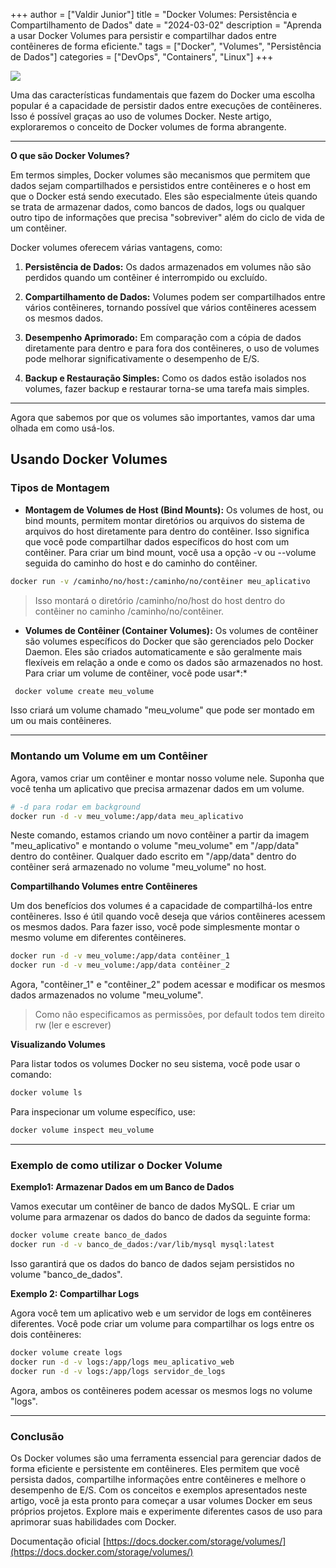 +++
author = ["Valdir Junior"]
title = "Docker Volumes: Persistência e Compartilhamento de Dados"
date = "2024-03-02"
description = "Aprenda a usar Docker Volumes para persistir e compartilhar dados entre contêineres de forma eficiente."
tags = ["Docker", "Volumes", "Persistência de Dados"]
categories = ["DevOps", "Containers", "Linux"]
+++

![](https://media.licdn.com/dms/image/v2/D4E12AQEerXYc8JGnFA/article-cover_image-shrink_720_1280/article-cover_image-shrink_720_1280/0/1694435515394?e=1758758400&v=beta&t=UxGuBTGGWEnDDex9-bjyIXHAQMHQx4tLUMqzjdeY4Us)

Uma das características fundamentais que fazem do Docker uma escolha popular é a capacidade de
persistir dados entre execuções de contêineres. Isso é possível graças ao uso de volumes Docker.
Neste artigo, exploraremos o conceito de Docker volumes de forma abrangente.

---

**O que são Docker Volumes?**

Em termos simples, Docker volumes são mecanismos que permitem que dados sejam compartilhados e
persistidos entre contêineres e o host em que o Docker está sendo executado. Eles são especialmente
úteis quando se trata de armazenar dados, como bancos de dados, logs ou qualquer outro tipo de
informações que precisa "sobreviver" além do ciclo de vida de um contêiner.

Docker volumes oferecem várias vantagens, como:

1. **Persistência de Dados:** Os dados armazenados em volumes não são perdidos quando um contêiner é
   interrompido ou excluído.

2. **Compartilhamento de Dados:** Volumes podem ser compartilhados entre vários contêineres,
   tornando possível que vários contêineres acessem os mesmos dados.

3. **Desempenho Aprimorado:** Em comparação com a cópia de dados diretamente para dentro e para fora
   dos contêineres, o uso de volumes pode melhorar significativamente o desempenho de E/S.

4. **Backup e Restauração Simples:** Como os dados estão isolados nos volumes, fazer backup e
   restaurar torna-se uma tarefa mais simples.

---

Agora que sabemos por que os volumes são importantes, vamos dar uma olhada em como usá-los.

## Usando Docker Volumes

### Tipos de Montagem

- **Montagem de Volumes de Host (Bind Mounts):** Os volumes de host, ou bind mounts, permitem montar
  diretórios ou arquivos do sistema de arquivos do host diretamente para dentro do contêiner. Isso
  significa que você pode compartilhar dados específicos do host com um contêiner. Para criar um
  bind mount, você usa a opção -v ou --volume seguida do caminho do host e do caminho do contêiner.

```zsh
docker run -v /caminho/no/host:/caminho/no/contêiner meu_aplicativo
```

> Isso montará o diretório /caminho/no/host do host dentro do contêiner no caminho
> /caminho/no/contêiner.

- **Volumes de Contêiner (Container Volumes):** Os volumes de contêiner são volumes específicos do
  Docker que são gerenciados pelo Docker Daemon. Eles são criados automaticamente e são geralmente
  mais flexíveis em relação a onde e como os dados são armazenados no host. Para criar um volume de
  contêiner, você pode usar*:*

```zsh
 docker volume create meu_volume
```

Isso criará um volume chamado "meu_volume" que pode ser montado em um ou mais contêineres.

---

### Montando um Volume em um Contêiner

Agora, vamos criar um contêiner e montar nosso volume nele. Suponha que você tenha um aplicativo que
precisa armazenar dados em um volume.

```zsh
# -d para rodar em background
docker run -d -v meu_volume:/app/data meu_aplicativo
```

Neste comando, estamos criando um novo contêiner a partir da imagem "meu_aplicativo" e montando o
volume "meu_volume" em "/app/data" dentro do contêiner. Qualquer dado escrito em "/app/data" dentro
do contêiner será armazenado no volume "meu_volume" no host.

**Compartilhando Volumes entre Contêineres**

Um dos benefícios dos volumes é a capacidade de compartilhá-los entre contêineres. Isso é útil
quando você deseja que vários contêineres acessem os mesmos dados. Para fazer isso, você pode
simplesmente montar o mesmo volume em diferentes contêineres.

```zsh
docker run -d -v meu_volume:/app/data contêiner_1
docker run -d -v meu_volume:/app/data contêiner_2
```

Agora, "contêiner_1" e "contêiner_2" podem acessar e modificar os mesmos dados armazenados no volume
"meu_volume".

> Como não especificamos as permissões, por default todos tem direito rw (ler e escrever)

**Visualizando Volumes**

Para listar todos os volumes Docker no seu sistema, você pode usar o comando:

```zsh
docker volume ls
```

Para inspecionar um volume específico, use:

```zsh
docker volume inspect meu_volume
```

---

### Exemplo de como utilizar o Docker Volume

**Exemplo1: Armazenar Dados em um Banco de Dados**

Vamos executar um contêiner de banco de dados MySQL. E criar um volume para armazenar os dados do
banco de dados da seguinte forma:

```zsh
docker volume create banco_de_dados
docker run -d -v banco_de_dados:/var/lib/mysql mysql:latest
```

Isso garantirá que os dados do banco de dados sejam persistidos no volume "banco_de_dados".

**Exemplo 2: Compartilhar Logs**

Agora você tem um aplicativo web e um servidor de logs em contêineres diferentes. Você pode criar um
volume para compartilhar os logs entre os dois contêineres:

```zsh
docker volume create logs
docker run -d -v logs:/app/logs meu_aplicativo_web
docker run -d -v logs:/app/logs servidor_de_logs
```

Agora, ambos os contêineres podem acessar os mesmos logs no volume "logs".

---

### Conclusão

Os Docker volumes são uma ferramenta essencial para gerenciar dados de forma eficiente e persistente
em contêineres. Eles permitem que você persista dados, compartilhe informações entre contêineres e
melhore o desempenho de E/S. Com os conceitos e exemplos apresentados neste artigo, você ja esta
pronto para começar a usar volumes Docker em seus próprios projetos. Explore mais e experimente
diferentes casos de uso para aprimorar suas habilidades com Docker.

Documentação oficial
[https://docs.docker.com/storage/volumes/](https://docs.docker.com/storage/volumes/)
